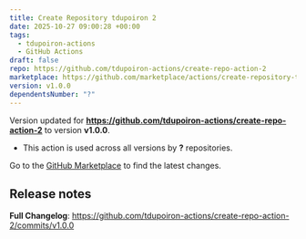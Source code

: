 ```yaml
---
title: Create Repository tdupoiron 2
date: 2025-10-27 09:00:28 +00:00
tags:
  - tdupoiron-actions
  - GitHub Actions
draft: false
repo: https://github.com/tdupoiron-actions/create-repo-action-2
marketplace: https://github.com/marketplace/actions/create-repository-tdupoiron-2
version: v1.0.0
dependentsNumber: "?"
---
```



Version updated for **https://github.com/tdupoiron-actions/create-repo-action-2** to version **v1.0.0**.
- This action is used across all versions by **?** repositories.

Go to the [GitHub Marketplace](https://github.com/marketplace/actions/create-repository-tdupoiron-2) to find the latest changes.

## Release notes

**Full Changelog**: https://github.com/tdupoiron-actions/create-repo-action-2/commits/v1.0.0
